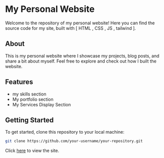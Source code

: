 # My Personal Website

Welcome to the repository of my personal website! Here you can find the source code for my site, built with [ HTML , CSS , JS , tailwind ].

## About

This is my personal website where I showcase my projects, blog posts, and share a bit about myself. Feel free to explore and check out how I built the website.

## Features

- my skills section
- My portfolio section
- My Services Display Section

## Getting Started

To get started, clone this repository to your local machine:

```bash
git clone https://github.com/your-username/your-repository.git
```


Click [here](http://sajadanjiidanii.freehost.io/) to view the site.

